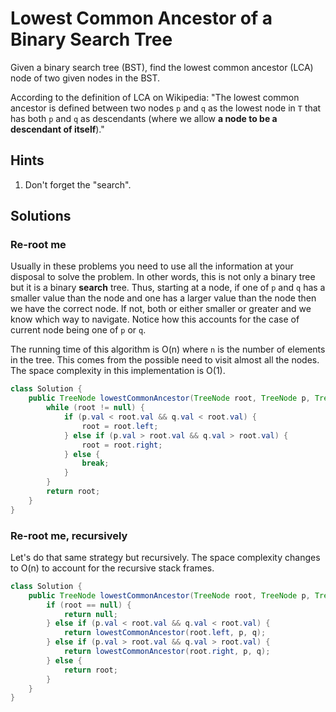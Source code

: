 # Lowest Common Ancestor of a Binary Search Tree

Given a binary search tree (BST), find the lowest common ancestor (LCA) node of
two given nodes in the BST.

According to the definition of LCA on Wikipedia: "The lowest common ancestor is
defined between two nodes `p` and `q` as the lowest node in `T` that has both
`p` and `q` as descendants (where we allow **a node to be a descendant of
itself**)."

## Hints

1. Don't forget the "search".

## Solutions

### Re-root me

Usually in these problems you need to use all the information at your disposal
to solve the problem. In other words, this is not only a binary tree but it is
a binary **search** tree. Thus, starting at a node, if one of `p` and `q` has
a smaller value than the node and one has a larger value than the node then we
have the correct node. If not, both or either smaller or greater and we know
which way to navigate. Notice how this accounts for the case of current node
being one of `p` or `q`.

The running time of this algorithm is O(n) where `n` is the number of elements
in the tree. This comes from the possible need to visit almost all the nodes.
The space complexity in this implementation is O(1).

```java
class Solution {
    public TreeNode lowestCommonAncestor(TreeNode root, TreeNode p, TreeNode q) {
        while (root != null) {
            if (p.val < root.val && q.val < root.val) {
                root = root.left;
            } else if (p.val > root.val && q.val > root.val) {
                root = root.right;
            } else {
                break;
            }
        }
        return root;
    }
}
```

### Re-root me, recursively

Let's do that same strategy but recursively. The space complexity changes to
O(n) to account for the recursive stack frames.

```java
class Solution {
    public TreeNode lowestCommonAncestor(TreeNode root, TreeNode p, TreeNode q) {
        if (root == null) {
            return null;
        } else if (p.val < root.val && q.val < root.val) {
            return lowestCommonAncestor(root.left, p, q);
        } else if (p.val > root.val && q.val > root.val) {
            return lowestCommonAncestor(root.right, p, q);
        } else {
            return root;
        }
    }
}
```
